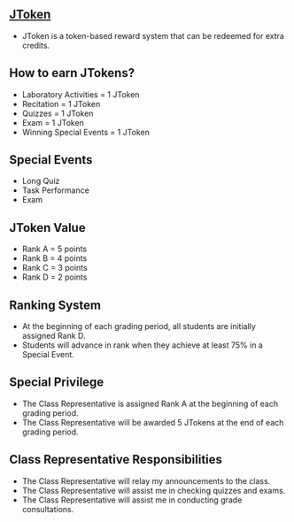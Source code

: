 ## [JToken](https://jtoken.onrender.com/)
- JToken is a token-based reward system that can be redeemed for extra credits.

## How to earn JTokens?
- Laboratory Activities = 1 JToken
- Recitation = 1 JToken
- Quizzes = 1 JToken
- Exam = 1 JToken
- Winning Special Events = 1 JToken

## Special Events
- Long Quiz
- Task Performance
- Exam

## JToken Value
- Rank A = 5 points
- Rank B = 4 points
- Rank C = 3 points
- Rank D = 2 points

## Ranking System
- At the beginning of each grading period, all students are initially assigned Rank D.
- Students will advance in rank when they achieve at least 75% in a Special Event.

## Special Privilege
- The Class Representative is assigned Rank A at the beginning of each grading period.
- The Class Representative will be awarded 5 JTokens at the end of each grading period.

## Class Representative Responsibilities
- The Class Representative will relay my announcements to the class.
- The Class Representative will assist me in checking quizzes and exams.
- The Class Representative will assist me in conducting grade consultations.
